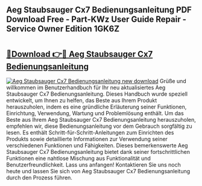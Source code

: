 ## Aeg Staubsauger Cx7 Bedienungsanleitung PDF Download Free - Part-KWz User Guide Repair - Service Owner Edition 1GK6Z

# <h2><a href="http://df5u1g.blite.top/?on=Aeg+Staubsauger+Cx7+Bedienungsanleitung">🔗Download 👉🔴 Aeg Staubsauger Cx7 Bedienungsanleitung</a></h2>

[![Aeg Staubsauger Cx7 Bedienungsanleitung new download](https://i.imgur.com/lujVjoI.png)](http://df5u1g.blite.top/?on=Aeg+Staubsauger+Cx7+Bedienungsanleitung)
Grüße und willkommen im Benutzerhandbuch für Ihr neu aktualisiertes Aeg Staubsauger Cx7 Bedienungsanleitung. Dieses Handbuch wurde speziell entwickelt, um Ihnen zu helfen, das Beste aus Ihrem Produkt herauszuholen, indem es eine gründliche Erläuterung seiner Funktionen, Einrichtung, Verwendung, Wartung und Problemlösung enthält. Um das Beste aus Ihrem Aeg Staubsauger Cx7 Bedienungsanleitung herauszuholen, empfehlen wir, diese Bedienungsanleitung vor dem Gebrauch sorgfältig zu lesen. Es enthält Schritt-für-Schritt-Anleitungen zum Einrichten des Produkts sowie detaillierte Informationen zur Verwendung seiner verschiedenen Funktionen und Fähigkeiten. Dieses bemerkenswerte Aeg Staubsauger Cx7 Bedienungsanleitung bietet dank seiner fortschrittlichen Funktionen eine nahtlose Mischung aus Funktionalität und Benutzerfreundlichkeit. Lass uns anfangen! Kontaktieren Sie uns noch heute und lassen Sie sich von Aeg Staubsauger Cx7 Bedienungsanleitung durch den Prozess führen.
